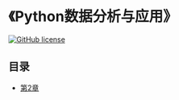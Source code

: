 # 《Python数据分析与应用》

[![GitHub license](https://img.shields.io/github/license/Dragon1573/Revision-3A?label=License)](https://github.com/Dragon1573/Revision-3A/blob/master/LICENSE)

## 目录

- [第2章](Chapter2/)
